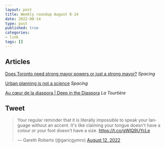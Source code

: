 ```yaml
---
layout: post
title: Weekly roundup August 8-14
date: 2022-08-14
type: post
published: true
categories:
- link
tags: []
---
```


## Articles

[Does Toronto need strong mayor powers or just a strong mayor?](http://spacing.ca/toronto/2022/07/28/lorinc-does-toronto-need-strong-mayor-powers-or-just-a-strong-mayor/ "LORINC: Does Toronto need strong mayor powers or just a strong mayor?") *Spacing*

[Urban planning is not a science](http://spacing.ca/toronto/2022/07/21/urban-planning-is-not-a-science/ "Urban planning is not a science. By Giulio Cescasto") *Spacing*

[Au cœur de la diaspora | Deep in the Diaspora](https://isabellebt.substack.com/p/au-cur-de-la-diaspora-deep-in-the "Au cœur de la diaspora | Deep in the Diaspora. By Isabelle Bourgeault-Tassé") *La Tourtière*

## Tweet

<blockquote class="twitter-tweet"><p lang="en" dir="ltr">Your regular reminder that it is literally impossible to speak your language without an accent. It&#39;s like claiming your tongue doesn&#39;t have a colour or your foot doesn&#39;t have a size. <a href="https://t.co/gWlQ9UYcLe">https://t.co/gWlQ9UYcLe</a></p>&mdash; Gareth Roberts (@garicgymro) <a href="https://twitter.com/garicgymro/status/1557887507236327429?ref_src=twsrc%5Etfw">August 12, 2022</a></blockquote> <script async src="https://platform.twitter.com/widgets.js" charset="utf-8"></script>
